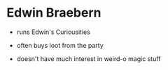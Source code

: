 # Edwin Braebern

* runs Edwin's Curiousities

* often buys loot from the party

* doesn't have much interest in weird-o magic stuff
